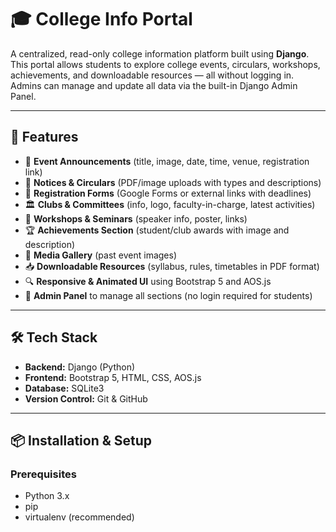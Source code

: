 # 🎓 College Info Portal

A centralized, read-only college information platform built using **Django**. This portal allows students to explore college events, circulars, workshops, achievements, and downloadable resources — all without logging in. Admins can manage and update all data via the built-in Django Admin Panel.

---

## 🚀 Features

- 📌 **Event Announcements** (title, image, date, time, venue, registration link)
- 📢 **Notices & Circulars** (PDF/image uploads with types and descriptions)
- 📝 **Registration Forms** (Google Forms or external links with deadlines)
- 🏛️ **Clubs & Committees** (info, logo, faculty-in-charge, latest activities)
- 🧠 **Workshops & Seminars** (speaker info, poster, links)
- 🏆 **Achievements Section** (student/club awards with image and description)
- 📸 **Media Gallery** (past event images)
- 📥 **Downloadable Resources** (syllabus, rules, timetables in PDF format)
- 🔍 **Responsive & Animated UI** using Bootstrap 5 and AOS.js
- 🔐 **Admin Panel** to manage all sections (no login required for students)

---

## 🛠️ Tech Stack

- **Backend:** Django (Python)
- **Frontend:** Bootstrap 5, HTML, CSS, AOS.js
- **Database:** SQLite3
- **Version Control:** Git & GitHub

---

## 📦 Installation & Setup

### Prerequisites

- Python 3.x
- pip
- virtualenv (recommended)
